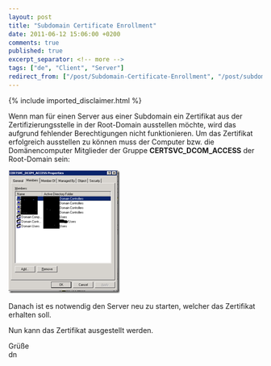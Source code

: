 ```yaml
---
layout: post
title: "Subdomain Certificate Enrollment"
date: 2011-06-12 15:06:00 +0200
comments: true
published: true
excerpt_separator: <!-- more -->
tags: ["de", "Client", "Server"]
redirect_from: ["/post/Subdomain-Certificate-Enrollment", "/post/subdomain-certificate-enrollment"]
---
```

<!-- more -->
{% include imported_disclaimer.html %}
<p>Wenn man f&uuml;r einen Server aus einer Subdomain ein Zertifikat aus der Zertifizierungsstelle in der Root-Domain ausstellen m&ouml;chte, wird das aufgrund fehlender Berechtigungen nicht funktionieren. Um das Zertifikat erfolgreich ausstellen zu k&ouml;nnen muss der Computer bzw. die Dom&auml;nencomputer Mitglieder der Gruppe <strong>CERTSVC_DCOM_ACCESS</strong> der Root-Domain sein:</p>
<p><a href="/assets/image_314.png"><img style="background-image: none; margin: 0px; padding-left: 0px; padding-right: 0px; display: inline; padding-top: 0px; border: 0px;" title="image" src="/assets/image_thumb_312.png" alt="image" width="221" height="244" border="0" /></a></p>
<p>Danach ist es notwendig den Server neu zu starten, welcher das Zertifikat erhalten soll.</p>
<p>Nun kann das Zertifikat ausgestellt werden.</p>
<p>Gr&uuml;&szlig;e <br />dn</p>
